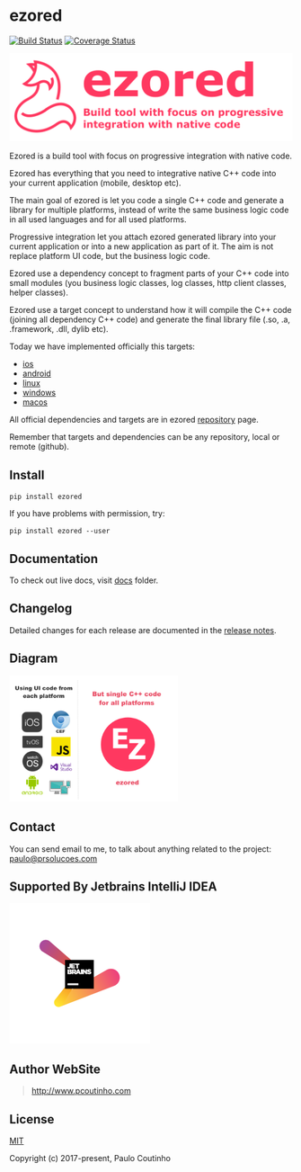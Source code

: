 # ezored

[![Build Status](https://travis-ci.org/ezored/ezored.svg?branch=master)](https://travis-ci.org/ezored/ezored)
[![Coverage Status](https://coveralls.io/repos/github/ezored/ezored/badge.svg?branch=master)](https://coveralls.io/github/ezored/ezored?branchmaster)
<!--[![Github All Releases](https://img.shields.io/github/downloads/ezored/ezored/total.svg)]()-->


<img src="extras/images/doc-logo.png?v=2017-12-07" alt="ezored">  

Ezored is a build tool with focus on progressive integration with native code.

Ezored has everything that you need to integrative native C++ code into your current application (mobile, desktop etc).   

The main goal of ezored is let you code a single C++ code and generate a library for multiple platforms, instead of write the same business logic code in all used languages and for all used platforms.    

Progressive integration let you attach ezored generated library into your current application or into a new application as part of it. The aim is not replace platform UI code, but the business logic code.

Ezored use a dependency concept to fragment parts of your C++ code into small modules (you business logic classes, log classes, http client classes, helper classes).  

Ezored use a target concept to understand how it will compile the C++ code (joining all dependency C++ code) and generate the final library file (.so, .a, .framework, .dll, dylib etc).     

Today we have implemented officially this targets:  

- [ios](https://github.com/ezored/target-ios)
- [android](https://github.com/ezored/target-android)
- [linux](https://github.com/ezored/target-linux)
- [windows](https://github.com/ezored/target-windows)
- [macos](https://github.com/ezored/target-macos)

All official dependencies and targets are in ezored [repository](https://github.com/ezored) page.

Remember that targets and dependencies can be any repository, local or remote (github).  

## Install

```
pip install ezored 
```

If you have problems with permission, try:

```
pip install ezored --user 
```

## Documentation

To check out live docs, visit [docs](docs/GET-STARTED.md) folder.

## Changelog

Detailed changes for each release are documented in the [release notes](docs/RELEASE-NOTES.md).

## Diagram

<img src="extras/images/what-is.png?v=2018-08-09" alt="ezored - what is" style="max-width: 300px;">

## Contact

You can send email to me, to talk about anything related to the project:  
[paulo@prsolucoes.com](paulo@prsolucoes.com)

## Supported By Jetbrains IntelliJ IDEA

![Supported By Jetbrains IntelliJ IDEA](extras/images/jetbrains-logo.png "Supported By Jetbrains IntelliJ IDEA")

## Author WebSite

> http://www.pcoutinho.com

## License

[MIT](http://opensource.org/licenses/MIT)

Copyright (c) 2017-present, Paulo Coutinho